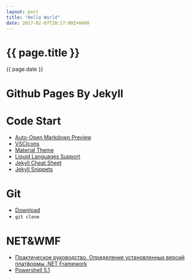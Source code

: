 ```yaml
---
layout: post
title: "Hello World"
date: 2017-02-07T20:17:00Z+0400
---
```


{{ page.title }}
================
{{ page.date }}

# Github Pages By Jekyll
# Code Start
- [Auto-Open Markdown Preview](https://marketplace.visualstudio.com/items?itemName=hnw.vscode-auto-open-markdown-preview)
- [VSCIcons](https://marketplace.visualstudio.com/items?itemName=robertohuertasm.vscode-icons)
- [Material Theme](https://marketplace.visualstudio.com/items?itemName=zhuangtongfa.Material-theme)
- [Liquid Languages Support](https://marketplace.visualstudio.com/items?itemName=neilding.language-liquid)
- [Jekyll Cheat Sheet](https://learn.cloudcannon.com/jekyll-cheat-sheet/)
- [Jekyll Snippets](https://marketplace.visualstudio.com/items?itemName=ginfuru.vscode-jekyll-snippets)
# Git
- [Download](https://git-scm.com/download)
- `git clone`
# NET&WMF
- [Практическое руководство. Определение установленных версий платформы .NET Framework](
https://msdn.microsoft.com/ru-ru/library/hh925568(v=vs.110).aspx)
- [Powershell 5.1](https://msdn.microsoft.com/ru-ru/powershell/wmf/5.1/install-configure)